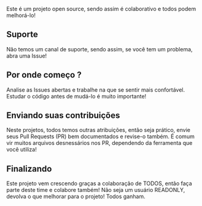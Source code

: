 Este é um projeto open source, sendo assim é colaborativo e todos podem melhorá-lo!

## Suporte
Não temos um canal de suporte, sendo assim, se você tem um problema, abra uma Issue!

## Por onde começo ?
Analise as Issues abertas e trabalhe na que se sentir mais confortável. 
Estudar o código antes de mudá-lo é muito importante!

## Enviando suas contribuições
Neste projetos, todos temos outras atribuições, então seja prático, envie seus Pull Requests (PR) bem documentados e revise-o também. 
É comum vir muitos arquivos desnessários nos PR, dependendo da ferramenta que você utiliza!

## Finalizando
Este projeto vem crescendo graças a colaboração de TODOS, então faça parte deste time e colabore também! 
Não seja um usuário READONLY, devolva o que melhorar para o projeto! Todos ganham.

